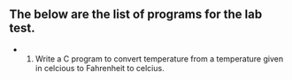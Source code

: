 ## The below are the list of programs for the lab test.

- 1. Write a C program to convert temperature from a temperature given in celcious to Fahrenheit to celcius.
